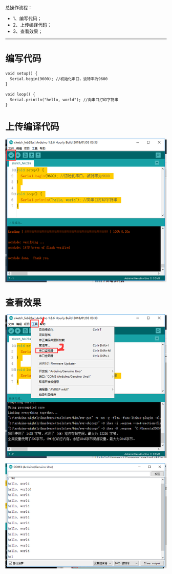 总操作流程：
- 1、编写代码；
- 2、上传编译代码；
- 3、查看效果；

----------
# 编写代码
```
void setup() {
  Serial.begin(9600); //初始化串口，波特率为9600
}

void loop() {
  Serial.println("hello, world"); //向串口打印字符串
}
```
# 上传编译代码
![](image/1-1.png)
# 查看效果
![](image/1-2.png)

![](image/1-3.png)